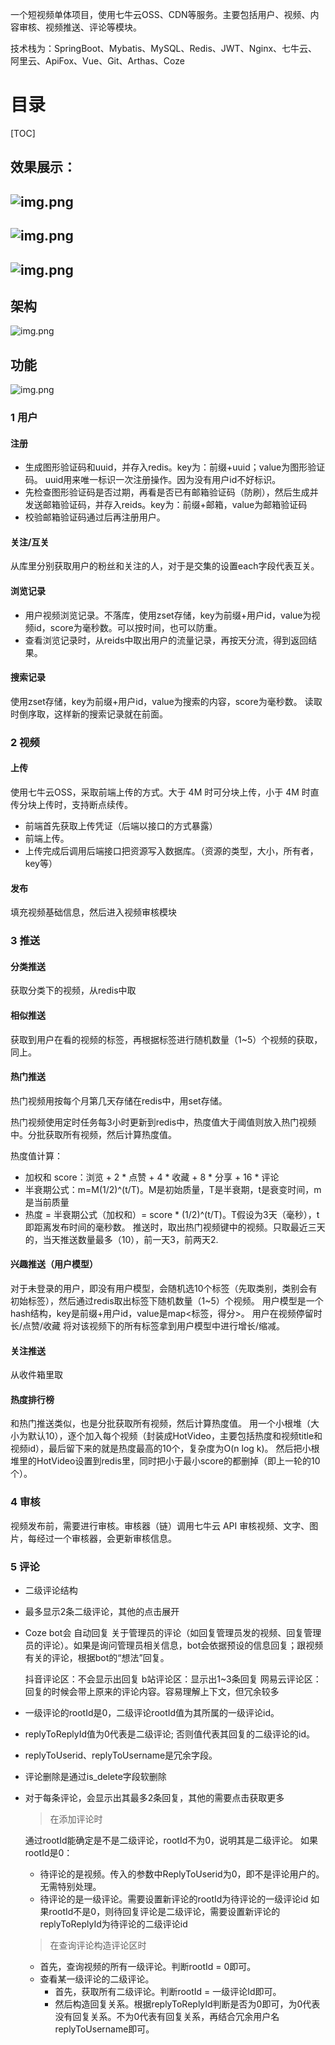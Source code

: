 一个短视频单体项目，使用七牛云OSS、CDN等服务。主要包括用户、视频、内容审核、视频推送、评论等模块。

技术栈为：SpringBoot、Mybatis、MySQL、Redis、JWT、Nginx、七牛云、阿里云、ApiFox、Vue、Git、Arthas、Coze


# 目录
[TOC]

## 效果展示：


![img.png](./imgs/img2.png)
---
![img.png](./imgs/img.png)
---
![img.png](imgs/img1.png)
---


## 架构
![img.png](imgs/architecture.png)

## 功能
![img.png](imgs/function.png)

### 1 用户
#### 注册
- 生成图形验证码和uuid，并存入redis。key为：前缀+uuid；value为图形验证码。
  uuid用来唯一标识一次注册操作。因为没有用户id不好标识。
- 先检查图形验证码是否过期，再看是否已有邮箱验证码（防刷），然后生成并发送邮箱验证码，并存入reids。key为：前缀+邮箱，value为邮箱验证码
- 校验邮箱验证码通过后再注册用户。
#### 关注/互关
  从库里分别获取用户的粉丝和关注的人，对于是交集的设置each字段代表互关。
#### 浏览记录
- 用户视频浏览记录。不落库，使用zset存储，key为前缀+用户id，value为视频id，score为毫秒数。可以按时间，也可以防重。
- 查看浏览记录时，从reids中取出用户的流量记录，再按天分流，得到返回结果。
#### 搜索记录
  使用zset存储，key为前缀+用户id，value为搜索的内容，score为毫秒数。
  读取时倒序取，这样新的搜索记录就在前面。
### 2 视频
#### 上传
  使用七牛云OSS，采取前端上传的方式。大于 4M 时可分块上传，小于 4M 时直传分块上传时，支持断点续传。
- 前端首先获取上传凭证（后端以接口的方式暴露）
- 前端上传。
- 上传完成后调用后端接口把资源写入数据库。（资源的类型，大小，所有者，key等）
#### 发布
  填充视频基础信息，然后进入视频审核模块
### 3 推送
#### 分类推送
  获取分类下的视频，从redis中取
#### 相似推送
  获取到用户在看的视频的标签，再根据标签进行随机数量（1~5）个视频的获取，同上。
#### 热门推送
  热门视频用按每个月第几天存储在redis中，用set存储。

  热门视频使用定时任务每3小时更新到redis中，热度值大于阈值则放入热门视频中。分批获取所有视频，然后计算热度值。

  热度值计算：
  - 加权和 score：浏览 + 2 * 点赞 + 4 * 收藏 + 8 * 分享 + 16 * 评论
  - 半衰期公式：m=M(1/2)^(t/T)。M是初始质量，T是半衰期，t是衰变时间，m是当前质量
  - 热度 = 半衰期公式（加权和）= score * (1/2)^(t/T)。T假设为3天（毫秒），t即距离发布时间的毫秒数。
    推送时，取出热门视频键中的视频。只取最近三天的，当天推送数量最多（10），前一天3，前两天2.
#### 兴趣推送（用户模型）
  对于未登录的用户，即没有用户模型，会随机选10个标签（先取类别，类别会有初始标签），然后通过redis取出标签下随机数量（1~5）个视频。
  用户模型是一个hash结构，key是前缀+用户id，value是map<标签，得分>。
  用户在视频停留时长/点赞/收藏 将对该视频下的所有标签拿到用户模型中进行增长/缩减。
#### 关注推送
从收件箱里取
#### 热度排行榜
和热门推送类似，也是分批获取所有视频，然后计算热度值。
用一个小根堆（大小为默认10），逐个加入每个视频（封装成HotVideo，主要包括热度和视频title和视频id），最后留下来的就是热度最高的10个，复杂度为O(n log k)。
然后把小根堆里的HotVideo设置到redis里，同时把小于最小score的都删掉（即上一轮的10个）。
### 4 审核
视频发布前，需要进行审核。审核器（链）调用七牛云 API 审核视频、文字、图片，每经过一个审核器，会更新审核信息。

### 5 评论
- 二级评论结构
- 最多显示2条二级评论，其他的点击展开
- Coze bot会 自动回复 关于管理员的评论（如回复管理员发的视频、回复管理员的评论）。如果是询问管理员相关信息，bot会依据预设的信息回复；跟视频有关的评论，根据bot的“想法”回复。


  抖音评论区：不会显示出回复
  b站评论区：显示出1~3条回复
  网易云评论区：回复的时候会带上原来的评论内容。容易理解上下文，但冗余较多
- 一级评论的rootId是0，二级评论rootId值为其所属的一级评论id。
- replyToReplyId值为0代表是二级评论; 否则值代表其回复的二级评论的id。
- replyToUserid、replyToUsername是冗余字段。
- 评论删除是通过is_delete字段软删除
- 对于每条评论，会显示出其最多2条回复，其他的需要点击获取更多
  > 在添加评论时 

  通过rootId能确定是不是二级评论，rootId不为0，说明其是二级评论。
  如果rootId是0：
  - 待评论的是视频。传入的参数中ReplyToUserid为0，即不是评论用户的。无需特别处理。
  - 待评论的是一级评论。需要设置新评论的rootId为待评论的一级评论id
  如果rootId不是0，则待回复评论是二级评论，需要设置新评论的replyToReplyId为待评论的二级评论id
  > 在查询评论构造评论区时
  - 首先，查询视频的所有一级评论。判断rootId = 0即可。
  - 查看某一级评论的二级评论。
      - 首先，获取所有二级评论。判断rootId = 一级评论Id即可。
      - 然后构造回复关系。根据replyToReplyId判断是否为0即可，为0代表没有回复关系。不为0代表有回复关系，再结合冗余用户名replyToUsername即可。